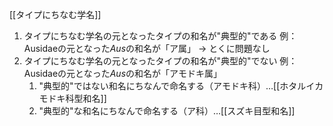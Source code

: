 
[[タイプにちなむ学名]]

1. タイプにちなむ学名の元となったタイプの和名が"典型的"である
   例：Ausidaeの元となった*Aus*の和名が「ア属」
   → とくに問題なし
2. タイプにちなむ学名の元となったタイプの和名が"典型的"でない
   例：Ausidaeの元となった*Aus*の和名が「アモドキ属」
    1. "典型的"ではない和名にちなんで命名する（アモドキ科）…[[ホタルイカモドキ科型和名]]
    2. "典型的"な和名にちなんで命名する（ア科）…[[スズキ目型和名]]
